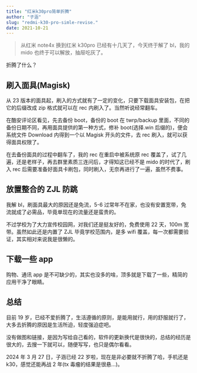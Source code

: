 ```yaml
---
title: "红米k30pro简单折腾"
author: "子涵"
slug: "redmi-k30-pro-simle-revise."
date: 2021-10-21
---
```


> 从红米 note4x 换到红米 k30pro 已经有十几天了，今天终于解了 bl，我的 mido 也终于可以解放，抽屉吃灰了。

折腾了什么？

## 刷入面具(Magisk)

从 23 版本的面具起，刷入的方式就有了一定的变化，只要下载面具安装包，在把它的后缀改成 zip 格式就可以在 rec 内刷入了。当然听说经常翻车。

在酷安评论区看见，先去备份 boot，备份的 boot 在 twrp/backup 里面，不同的备份日期不同，再用面具提供的第一种方式，修补 boot(选择.win 后缀的)，便会系统文件 Download 内得到一个以 Magisk 开头的文件，去 rec 刷入，就可以获得面具权限了。

在去备份面具的过程中翻车了，我的 rec 在重启中被系统原 rec 覆盖了，试了几遍，还是老样子，再去群里素质三连问后，才得知这已经不是 mido 的时代了，刷入 rec 后需要准备好面具卡刷包，同时刷入，无奈再进行了一遍，虽然不费事。

## 放置整合的 ZJL 防跳

我解 bl，刷面具最大的原因还是免流，5-6 过常年不在家，也没有安置宽带，免流就成了必需品，毕竟单现在的流量还是蛮贵的。

不过学校为了大力宣传校园网，对我们还是挺友好的，免费使用 22 天，100m 宽带。虽然如此还是内置了 ZJL 毕竟学校范围内，是多 wifi 覆盖，每一次都需要验证，其实相对来说我是很懒的。

## 下载一些 app

购物、通讯 app 是不可缺少的，其实也没多的啥，顶多就是下载了一些，精简的应用干净了眼睛。

## 总结

目前 19 岁，已经不爱折腾了，生活遵循的原则，是能用就行，用的舒服就行了，大多去折腾的原因是生活所迫，轻度强迫症吧。

没有做图和链接，是因为写给自己看的，软件的更新换代是很快的，总结的经历是很大的，去搜一下就可以，随便写写，也只是偶尔看看。

2024 年 3 月 27 日，子涵已经 22 岁啦，现在是非必要就不折腾了哈，手机还是 k30，感觉还能再战 2 年(tx 毒瘤的结果是很悬...)。
